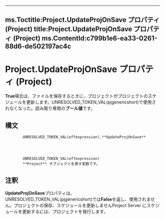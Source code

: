 

---
ms.Toctitle:Project.UpdateProjOnSave プロパティ (Project)
title:Project.UpdateProjOnSave プロパティ (Project)
ms.ContentId:c799b1e6-ea33-0261-88d6-de502197ac4c
---
# Project.UpdateProjOnSave プロパティ (Project)




**True**場合は、ファイルを保存するときに、プロジェクトがプロジェクトのスケジュールを更新します。UNRESOLVED_TOKEN_VAL(pjgenericshort)で使用されなくなった。読み取り専用の**ブール値**です。

## 構文

            UNRESOLVED_TOKEN_VAL(offexpression).**UpdateProjOnSave**




            UNRESOLVED_TOKEN_VAL(offexpression)
            **Project** オブジェクトを表す変数です。



## 注釈
**UpdateProjOnSave**プロパティは、 UNRESOLVED_TOKEN_VAL(pjgenericshort)では**False**を返し、使用されません。プロジェクトの保存、スケジュールを更新しませんProject Server にスケジュールを更新するには、プロジェクトを発行します。





